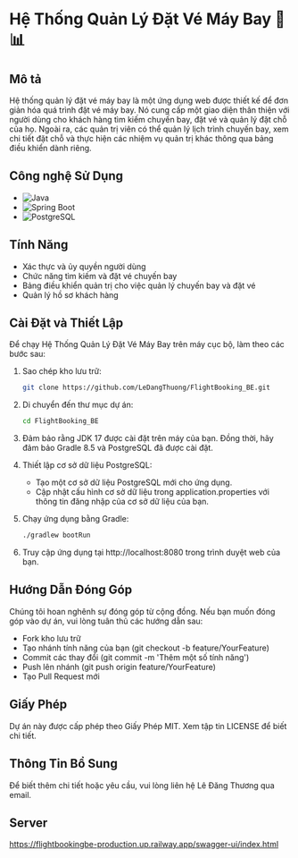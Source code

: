 # Hệ Thống Quản Lý Đặt Vé Máy Bay 🛫📊

## Mô tả
Hệ thống quản lý đặt vé máy bay là một ứng dụng web được thiết kế để đơn giản hóa quá trình đặt vé máy bay. Nó cung cấp một giao diện thân thiện với người dùng cho khách hàng tìm kiếm chuyến bay, đặt vé và quản lý đặt chỗ của họ. Ngoài ra, các quản trị viên có thể quản lý lịch trình chuyến bay, xem chi tiết đặt chỗ và thực hiện các nhiệm vụ quản trị khác thông qua bảng điều khiển dành riêng.

## Công nghệ Sử Dụng
- ![Java](https://img.shields.io/badge/Java-%23ED8B00.svg?&style=for-the-badge&logo=java&logoColor=white)
- ![Spring Boot](https://img.shields.io/badge/Spring_Boot-%236DB33F.svg?&style=for-the-badge&logo=spring&logoColor=white)
- ![PostgreSQL](https://img.shields.io/badge/PostgreSQL-%23316192.svg?&style=for-the-badge&logo=postgresql&logoColor=white)

## Tính Năng
- Xác thực và ủy quyền người dùng
- Chức năng tìm kiếm và đặt vé chuyến bay
- Bảng điều khiển quản trị cho việc quản lý chuyến bay và đặt vé
- Quản lý hồ sơ khách hàng

## Cài Đặt và Thiết Lập
Để chạy Hệ Thống Quản Lý Đặt Vé Máy Bay trên máy cục bộ, làm theo các bước sau:

1. Sao chép kho lưu trữ:
   ```bash
   git clone https://github.com/LeDangThuong/FlightBooking_BE.git
2. Di chuyển đến thư mục dự án:
   ```bash
   cd FlightBooking_BE
3. Đảm bảo rằng JDK 17 được cài đặt trên máy của bạn. Đồng thời, hãy đảm bảo Gradle 8.5 và PostgreSQL đã được cài đặt.

4. Thiết lập cơ sở dữ liệu PostgreSQL:
   - Tạo một cơ sở dữ liệu PostgreSQL mới cho ứng dụng.
   - Cập nhật cấu hình cơ sở dữ liệu trong application.properties với thông tin đăng nhập của cơ sở dữ liệu của bạn.
5. Chạy ứng dụng bằng Gradle:
   ```bash
   ./gradlew bootRun
6. Truy cập ứng dụng tại http://localhost:8080 trong trình duyệt web của bạn.

## Hướng Dẫn Đóng Góp
Chúng tôi hoan nghênh sự đóng góp từ cộng đồng. Nếu bạn muốn đóng góp vào dự án, vui lòng tuân thủ các hướng dẫn sau:

- Fork kho lưu trữ
- Tạo nhánh tính năng của bạn (git checkout -b feature/YourFeature)
- Commit các thay đổi (git commit -m 'Thêm một số tính năng')
- Push lên nhánh (git push origin feature/YourFeature)
- Tạo Pull Request mới

## Giấy Phép
Dự án này được cấp phép theo Giấy Phép MIT. Xem tập tin LICENSE để biết chi tiết.

## Thông Tin Bổ Sung
Để biết thêm chi tiết hoặc yêu cầu, vui lòng liên hệ Lê Đăng Thương qua email.

## Server 
https://flightbookingbe-production.up.railway.app/swagger-ui/index.html